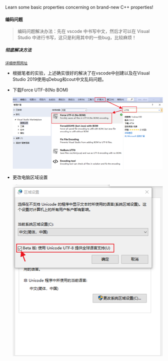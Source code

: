 Learn some basic properties concerning on brand-new C++ properties!

#### 编码问题

>编码问题解决办法：先在 vscode 中书写中文，然后才可以在 Visual Studio 中进行书写，这只是利用其中的一些bug，比较麻烦！

##### 彻底解决方法

[`详细参照网址`]('https://blog.csdn.net/Michael_fchou/article/details/104349977')

* 根据笔者的实验，上述确实很好的解决了在vscode中创建以及在Visual Studio 2019使用qDebug和cout中文乱码问题。

* 下载Force UTF-8(No BOM)

  ![image-20210824181231046](https://raw.githubusercontent.com/Lincong-pro/C-Properties/master/img/image-20210824181231046.png)

* 更改电脑区域设置

  ![image-20210824181341568](https://raw.githubusercontent.com/Lincong-pro/C-Properties/master/img/image-20210824181341568.png)



